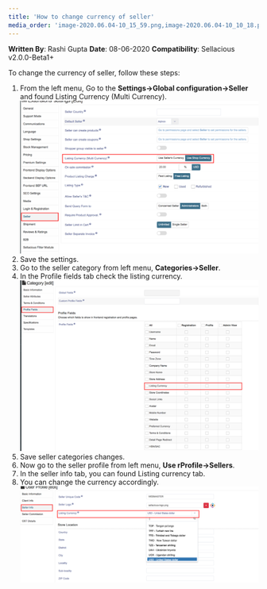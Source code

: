 ```yaml
---
title: 'How to change currency of seller'
media_order: 'image-2020.06.04-10_15_59.png,image-2020.06.04-10_10_18.png,image-2020.06.04-10_08_11 (1).png'
---
```


**Written By**: Rashi Gupta
**Date**: 08-06-2020
**Compatibility**: Sellacious v2.0.0-Beta1+

To change the currency of seller, follow these steps:

1. From the left menu, Go to the **Settings->Global configuration->Seller** and found Listing Currency (Multi Currency).![](image-2020.06.04-10_08_11%20%281%29.png)
2. Save the settings.
3. Go to the seller category from left menu, **Categories->Seller**.
4. In the Profile fields tab check the listing currency.![](image-2020.06.04-10_10_18.png)
5. Save seller categories changes.
6. Now go to the seller profile from left menu, **Use rProfile->Sellers**.
7. In the seller info tab, you can found Listing currency tab.
8. You can change the currency accordingly.![](image-2020.06.04-10_15_59.png)